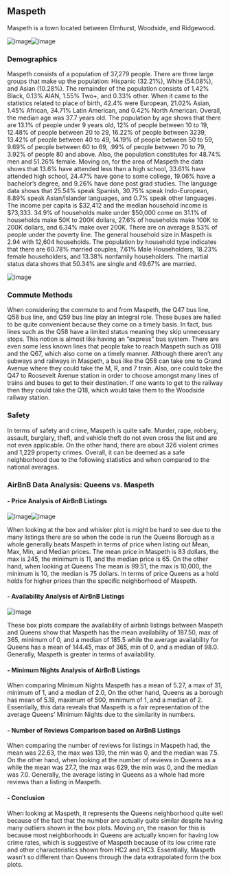 ## Maspeth

Maspeth is a town located between Elmhurst, Woodside, and Ridgewood.

![image](https://user-images.githubusercontent.com/73366731/99187279-b4777b80-2723-11eb-93b2-aa60aef94f4c.png)![image](https://user-images.githubusercontent.com/73366731/99187450-ac6c0b80-2724-11eb-848f-07da32eff328.png)

### Demographics

Maspeth consists of a population of 37,279 people. There are three large groups that make up the population: Hispanic (32.21%), White (54.08%), and Asian (10.28%). The remainder of the population consists of 1.42% Black, 0.13% AIAN, 1.55% Two+, and 0.33% other. When it came to the statistics related to place of birth, 42.4% were European, 21.02% Asian, 1.45% African, 34.71% Latin American, and 0.42% North American. Overall, the median age was 37.7 years old. The population by age shows that there are 13.1% of people under 9 years old, 12% of people between 10 to 19, 12.48% of people between 20 to 29,  16.22% of people between 3239, 13.42% of people between 40 to 49, 14.19% of people between 50 to 59, 9.69% of people between 60 to 69, .99% of people between 70 to 79, 3.92% of people 80 and above. Also, the population constitutes for 48.74% men and 51.26% female. Moving on, for the area of Maspeth the data shows that 13.6% have attended less than a high school, 33.61% have attended high school, 24.47% have gone to some college, 19.06% have a bachelor’s degree, and 9.26% have done post grad studies. The language data shows that 25.54% speak Spanish, 30.75% speak Indo-European, 8.89% speak Asian/Islander languages, and 0.7% speak other languages. The income per capita is $32,412 and the median household income is $73,333. 34.9% of households make under $50,000 come on 31.1% of households make 50K to 200K dollars, 27.6% of households make 100K to 200K dollars, and 6.34% make over 200K. There are on average 9.53% of people under the poverty line. The general household size in Maspeth is 2.94 with 12,604 households. The population by household type indicates that there are 60.78% married couples, 7.61% Male Householders, 18.23% female householders, and 13.38% nonfamily householders. The martial status data shows that 50.34% are single and 49.67% are married.

![image](https://user-images.githubusercontent.com/73366731/99187772-87789800-2726-11eb-8767-dda23315c202.png)


### Commute Methods

When considering the commute to and from Maspeth, the Q47 bus line, Q58 bus line,
and Q59 bus line play an integral role. These buses are hailed to be quite convenient because they
come on a timely basis. In fact, bus lines such as the Q58 have a limited status meaning they skip
unnecessary stops. This notion is almost like having an “express” bus system. There are even
some less known lines that people take to reach Maspeth such as Q18 and the Q67, which also
come on a timely manner. Although there aren’t any subways and railways in Maspeth, a bus like
the Q58 can take one to Grand Avenue where they could take the M, R, and 7 train. Also, one
could take the Q47 to Roosevelt Avenue station in order to choose amongst many lines of trains
and buses to get to their destination. If one wants to get to the railway then they could take the
Q18, which would take them to the Woodside railway station.

### Safety 
In terms of safety and crime,
Maspeth is quite safe. Murder, rape,
robbery, assault, burglary, theft, and
vehicle theft do not even cross the list
and are not even applicable. On the
other hand, there are about 326 violent
crimes and 1,229 property crimes.
Overall, it can be deemed as a safe
neighborhood due to the following
statistics and when compared to the
national averages.
### AirBnB Data Analysis: Queens vs. Maspeth
#### - Price Analysis of AirBnB Listings 
![image](https://user-images.githubusercontent.com/73366731/99194606-717ecd80-274e-11eb-8e24-f00cdfe81e66.png)![image](https://user-images.githubusercontent.com/73366731/99194660-cde1ed00-274e-11eb-839e-213348327535.png)

When looking at the box and whisker plot is might be hard to see due to the many listings there are so when the code is run the Queens Borough as a whole generally beats Maspeth in terms of price when listing out Mean, Max, Min, and Median prices. The mean price in Maspeth is 83 dollars, the max is 245, the minimum is 11, and the median price is 65. On the other hand, when looking at Queens The mean is 99.51, the max is 10,000, the minimum is 10, the median is 75 dollars. In terms of price Queens as a hold holds for higher prices than the specific neighborhood of Maspeth.

#### - Availability Analysis of AirBnB Listings 
![image](https://user-images.githubusercontent.com/73366731/99265116-544e0b80-27ef-11eb-83fc-6fd02dc26f20.png)

These box plots compare the availability of airbnb listings between Maspeth and Queens  show that Maspeth has the mean availability of 187.50, max of 365, minimum of 0, and a median of 185.5 while the average availability for Queens  has a mean of 144.45, max of 365, min of 0, and a median of 98.0. Generally, Maspeth is greater in terms of availability.

#### - Minimum Nights Analysis of AirBnB Listings
When comparing Minimum Nights Maspeth has a mean of 5.27, a max of 31, minimum of 1, and a median of 2.0, On the other hand, Queens as a borough has mean of 5.18, maximum of 500, minimum of 1, and a median of 2. Essentially, this data reveals that Maspeth is a fair representation of the average Queens’ Minimum Nights due to the similarity in numbers.

#### - Number of Reviews Comparison based on AirBnB Listings

When comparing the number of reviews for listings in Maspeth had, the mean was 22.63, the max was 139, the min was 0, and the median was 7.5. On the other hand, when looking at the number of reviews in Queens as a while the mean was 27.7, the max was 629, the min was 0, and the median was 7.0. Generally, the average listing in Queens as a whole had more reviews than a listing in Maspeth.

#### - Conclusion
When looking at Maspeth, it represents the Queens neighborhood quite well because of the fact that the number are actually quite similar despite having many outliers shown in the box plots. Moving on, the reason for this is because most neighborhoods in Queens are actually known for having low crime rates, which is suggestive of Maspeth because of its low crime rate and other characteristics shown from HC2 and HC3.  Essentially, Maspeth wasn’t so different than Queens through the data extrapolated form the box plots.
